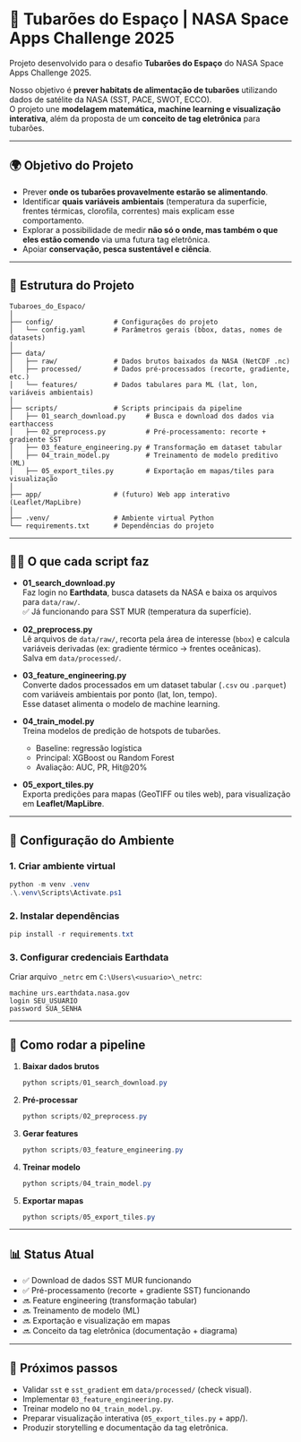# 🦈 Tubarões do Espaço | NASA Space Apps Challenge 2025

Projeto desenvolvido para o desafio **Tubarões do Espaço** do NASA Space Apps Challenge 2025.  

Nosso objetivo é **prever habitats de alimentação de tubarões** utilizando dados de satélite da NASA (SST, PACE, SWOT, ECCO).  
O projeto une **modelagem matemática, machine learning e visualização interativa**, além da proposta de um **conceito de tag eletrônica** para tubarões.

---

## 🌍 Objetivo do Projeto

- Prever **onde os tubarões provavelmente estarão se alimentando**.  
- Identificar **quais variáveis ambientais** (temperatura da superfície, frentes térmicas, clorofila, correntes) mais explicam esse comportamento.  
- Explorar a possibilidade de medir **não só o onde, mas também o que eles estão comendo** via uma futura tag eletrônica.  
- Apoiar **conservação, pesca sustentável e ciência**.

---

## 📂 Estrutura do Projeto

```
Tubaroes_do_Espaco/
│
├── config/               # Configurações do projeto
│   └── config.yaml       # Parâmetros gerais (bbox, datas, nomes de datasets)
│
├── data/
│   ├── raw/              # Dados brutos baixados da NASA (NetCDF .nc)
│   ├── processed/        # Dados pré-processados (recorte, gradiente, etc.)
│   └── features/         # Dados tabulares para ML (lat, lon, variáveis ambientais)
│
├── scripts/              # Scripts principais da pipeline
│   ├── 01_search_download.py     # Busca e download dos dados via earthaccess
│   ├── 02_preprocess.py          # Pré-processamento: recorte + gradiente SST
│   ├── 03_feature_engineering.py # Transformação em dataset tabular
│   ├── 04_train_model.py         # Treinamento de modelo preditivo (ML)
│   ├── 05_export_tiles.py        # Exportação em mapas/tiles para visualização
│
├── app/                  # (futuro) Web app interativo (Leaflet/MapLibre)
│
├── .venv/                # Ambiente virtual Python
└── requirements.txt      # Dependências do projeto
```

---

## 🧑‍💻 O que cada script faz

- **01_search_download.py**  
  Faz login no **Earthdata**, busca datasets da NASA e baixa os arquivos para `data/raw/`.  
  ✅ Já funcionando para SST MUR (temperatura da superfície).

- **02_preprocess.py**  
  Lê arquivos de `data/raw/`, recorta pela área de interesse (`bbox`) e calcula variáveis derivadas (ex: gradiente térmico → frentes oceânicas).  
  Salva em `data/processed/`.

- **03_feature_engineering.py**  
  Converte dados processados em um dataset tabular (`.csv` ou `.parquet`) com variáveis ambientais por ponto (lat, lon, tempo).  
  Esse dataset alimenta o modelo de machine learning.

- **04_train_model.py**  
  Treina modelos de predição de hotspots de tubarões.  
  - Baseline: regressão logística  
  - Principal: XGBoost ou Random Forest  
  - Avaliação: AUC, PR, Hit@20%

- **05_export_tiles.py**  
  Exporta predições para mapas (GeoTIFF ou tiles web), para visualização em **Leaflet/MapLibre**.

---

## 🔧 Configuração do Ambiente

### 1. Criar ambiente virtual
```powershell
python -m venv .venv
.\.venv\Scripts\Activate.ps1
```

### 2. Instalar dependências
```powershell
pip install -r requirements.txt
```

### 3. Configurar credenciais Earthdata
Criar arquivo `_netrc` em `C:\Users\<usuario>\_netrc`:

```
machine urs.earthdata.nasa.gov
login SEU_USUARIO
password SUA_SENHA
```

---

## 🚀 Como rodar a pipeline

1. **Baixar dados brutos**  
   ```powershell
   python scripts/01_search_download.py
   ```

2. **Pré-processar**  
   ```powershell
   python scripts/02_preprocess.py
   ```

3. **Gerar features**  
   ```powershell
   python scripts/03_feature_engineering.py
   ```

4. **Treinar modelo**  
   ```powershell
   python scripts/04_train_model.py
   ```

5. **Exportar mapas**  
   ```powershell
   python scripts/05_export_tiles.py
   ```

---

## 📊 Status Atual

- ✅ Download de dados SST MUR funcionando  
- ✅ Pré-processamento (recorte + gradiente SST) funcionando  
- 🔜 Feature engineering (transformação tabular)  
- 🔜 Treinamento de modelo (ML)  
- 🔜 Exportação e visualização em mapas  
- 🔜 Conceito da tag eletrônica (documentação + diagrama)

---

## 📌 Próximos passos

- Validar `sst` e `sst_gradient` em `data/processed/` (check visual).  
- Implementar `03_feature_engineering.py`.  
- Treinar modelo no `04_train_model.py`.  
- Preparar visualização interativa (`05_export_tiles.py` + app/).  
- Produzir storytelling e documentação da tag eletrônica.
